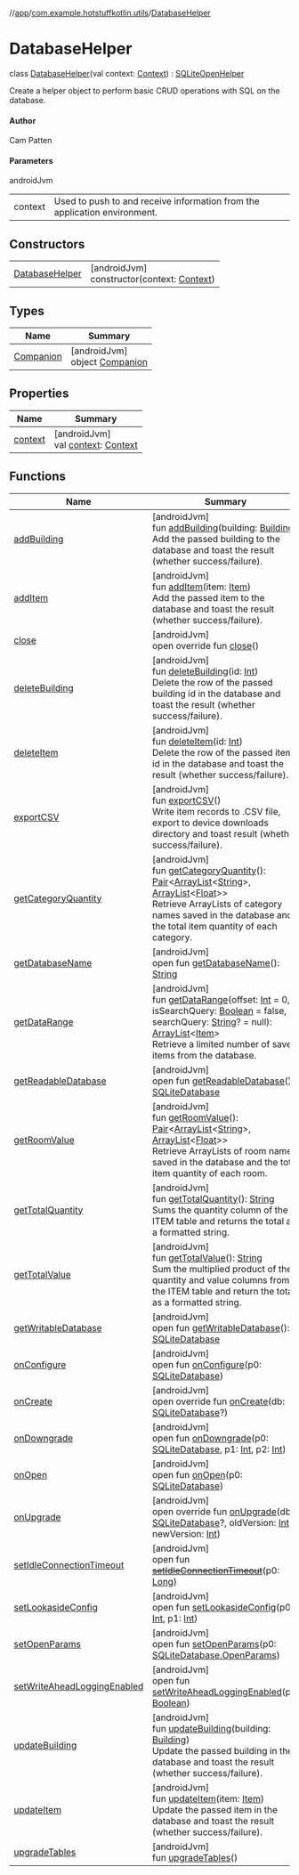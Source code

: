//[app](../../../index.md)/[com.example.hotstuffkotlin.utils](../index.md)/[DatabaseHelper](index.md)

# DatabaseHelper

class [DatabaseHelper](index.md)(val context: [Context](https://developer.android.com/reference/kotlin/android/content/Context.html)) : [SQLiteOpenHelper](https://developer.android.com/reference/kotlin/android/database/sqlite/SQLiteOpenHelper.html)

Create a helper object to perform basic CRUD operations with SQL on the database.

#### Author

Cam Patten

#### Parameters

androidJvm

| | |
|---|---|
| context | Used to push to and receive information from the application environment. |

## Constructors

| | |
|---|---|
| [DatabaseHelper](-database-helper.md) | [androidJvm]<br>constructor(context: [Context](https://developer.android.com/reference/kotlin/android/content/Context.html)) |

## Types

| Name | Summary |
|---|---|
| [Companion](-companion/index.md) | [androidJvm]<br>object [Companion](-companion/index.md) |

## Properties

| Name | Summary |
|---|---|
| [context](context.md) | [androidJvm]<br>val [context](context.md): [Context](https://developer.android.com/reference/kotlin/android/content/Context.html) |

## Functions

| Name | Summary |
|---|---|
| [addBuilding](add-building.md) | [androidJvm]<br>fun [addBuilding](add-building.md)(building: [Building](../../com.example.hotstuffkotlin.models/-building/index.md))<br>Add the passed building to the database and toast the result (whether success/failure). |
| [addItem](add-item.md) | [androidJvm]<br>fun [addItem](add-item.md)(item: [Item](../../com.example.hotstuffkotlin.models/-item/index.md))<br>Add the passed item to the database and toast the result (whether success/failure). |
| [close](index.md#-1132609887%2FFunctions%2F-912451524) | [androidJvm]<br>open override fun [close](index.md#-1132609887%2FFunctions%2F-912451524)() |
| [deleteBuilding](delete-building.md) | [androidJvm]<br>fun [deleteBuilding](delete-building.md)(id: [Int](https://kotlinlang.org/api/latest/jvm/stdlib/kotlin/-int/index.html))<br>Delete the row of the passed building id in the database and toast the result (whether success/failure). |
| [deleteItem](delete-item.md) | [androidJvm]<br>fun [deleteItem](delete-item.md)(id: [Int](https://kotlinlang.org/api/latest/jvm/stdlib/kotlin/-int/index.html))<br>Delete the row of the passed item id in the database and toast the result (whether success/failure). |
| [exportCSV](export-c-s-v.md) | [androidJvm]<br>fun [exportCSV](export-c-s-v.md)()<br>Write item records to .CSV file, export to device downloads directory and toast result (whether success/failure). |
| [getCategoryQuantity](get-category-quantity.md) | [androidJvm]<br>fun [getCategoryQuantity](get-category-quantity.md)(): [Pair](https://kotlinlang.org/api/latest/jvm/stdlib/kotlin/-pair/index.html)&lt;[ArrayList](https://kotlinlang.org/api/latest/jvm/stdlib/kotlin.collections/-array-list/index.html)&lt;[String](https://kotlinlang.org/api/latest/jvm/stdlib/kotlin/-string/index.html)&gt;, [ArrayList](https://kotlinlang.org/api/latest/jvm/stdlib/kotlin.collections/-array-list/index.html)&lt;[Float](https://kotlinlang.org/api/latest/jvm/stdlib/kotlin/-float/index.html)&gt;&gt;<br>Retrieve ArrayLists of category names saved in the database and the total item quantity of each category. |
| [getDatabaseName](index.md#2092117245%2FFunctions%2F-912451524) | [androidJvm]<br>open fun [getDatabaseName](index.md#2092117245%2FFunctions%2F-912451524)(): [String](https://kotlinlang.org/api/latest/jvm/stdlib/kotlin/-string/index.html) |
| [getDataRange](get-data-range.md) | [androidJvm]<br>fun [getDataRange](get-data-range.md)(offset: [Int](https://kotlinlang.org/api/latest/jvm/stdlib/kotlin/-int/index.html) = 0, isSearchQuery: [Boolean](https://kotlinlang.org/api/latest/jvm/stdlib/kotlin/-boolean/index.html) = false, searchQuery: [String](https://kotlinlang.org/api/latest/jvm/stdlib/kotlin/-string/index.html)? = null): [ArrayList](https://kotlinlang.org/api/latest/jvm/stdlib/kotlin.collections/-array-list/index.html)&lt;[Item](../../com.example.hotstuffkotlin.models/-item/index.md)&gt;<br>Retrieve a limited number of saved items from the database. |
| [getReadableDatabase](index.md#725964472%2FFunctions%2F-912451524) | [androidJvm]<br>open fun [getReadableDatabase](index.md#725964472%2FFunctions%2F-912451524)(): [SQLiteDatabase](https://developer.android.com/reference/kotlin/android/database/sqlite/SQLiteDatabase.html) |
| [getRoomValue](get-room-value.md) | [androidJvm]<br>fun [getRoomValue](get-room-value.md)(): [Pair](https://kotlinlang.org/api/latest/jvm/stdlib/kotlin/-pair/index.html)&lt;[ArrayList](https://kotlinlang.org/api/latest/jvm/stdlib/kotlin.collections/-array-list/index.html)&lt;[String](https://kotlinlang.org/api/latest/jvm/stdlib/kotlin/-string/index.html)&gt;, [ArrayList](https://kotlinlang.org/api/latest/jvm/stdlib/kotlin.collections/-array-list/index.html)&lt;[Float](https://kotlinlang.org/api/latest/jvm/stdlib/kotlin/-float/index.html)&gt;&gt;<br>Retrieve ArrayLists of room names saved in the database and the total item quantity of each room. |
| [getTotalQuantity](get-total-quantity.md) | [androidJvm]<br>fun [getTotalQuantity](get-total-quantity.md)(): [String](https://kotlinlang.org/api/latest/jvm/stdlib/kotlin/-string/index.html)<br>Sums the quantity column of the ITEM table and returns the total as a formatted string. |
| [getTotalValue](get-total-value.md) | [androidJvm]<br>fun [getTotalValue](get-total-value.md)(): [String](https://kotlinlang.org/api/latest/jvm/stdlib/kotlin/-string/index.html)<br>Sum the multiplied product of the quantity and value columns from the ITEM table and return the total as a formatted string. |
| [getWritableDatabase](index.md#-1273172728%2FFunctions%2F-912451524) | [androidJvm]<br>open fun [getWritableDatabase](index.md#-1273172728%2FFunctions%2F-912451524)(): [SQLiteDatabase](https://developer.android.com/reference/kotlin/android/database/sqlite/SQLiteDatabase.html) |
| [onConfigure](index.md#-1648481475%2FFunctions%2F-912451524) | [androidJvm]<br>open fun [onConfigure](index.md#-1648481475%2FFunctions%2F-912451524)(p0: [SQLiteDatabase](https://developer.android.com/reference/kotlin/android/database/sqlite/SQLiteDatabase.html)) |
| [onCreate](on-create.md) | [androidJvm]<br>open override fun [onCreate](on-create.md)(db: [SQLiteDatabase](https://developer.android.com/reference/kotlin/android/database/sqlite/SQLiteDatabase.html)?) |
| [onDowngrade](index.md#-995824338%2FFunctions%2F-912451524) | [androidJvm]<br>open fun [onDowngrade](index.md#-995824338%2FFunctions%2F-912451524)(p0: [SQLiteDatabase](https://developer.android.com/reference/kotlin/android/database/sqlite/SQLiteDatabase.html), p1: [Int](https://kotlinlang.org/api/latest/jvm/stdlib/kotlin/-int/index.html), p2: [Int](https://kotlinlang.org/api/latest/jvm/stdlib/kotlin/-int/index.html)) |
| [onOpen](index.md#-653481789%2FFunctions%2F-912451524) | [androidJvm]<br>open fun [onOpen](index.md#-653481789%2FFunctions%2F-912451524)(p0: [SQLiteDatabase](https://developer.android.com/reference/kotlin/android/database/sqlite/SQLiteDatabase.html)) |
| [onUpgrade](on-upgrade.md) | [androidJvm]<br>open override fun [onUpgrade](on-upgrade.md)(db: [SQLiteDatabase](https://developer.android.com/reference/kotlin/android/database/sqlite/SQLiteDatabase.html)?, oldVersion: [Int](https://kotlinlang.org/api/latest/jvm/stdlib/kotlin/-int/index.html), newVersion: [Int](https://kotlinlang.org/api/latest/jvm/stdlib/kotlin/-int/index.html)) |
| [setIdleConnectionTimeout](index.md#1030004133%2FFunctions%2F-912451524) | [androidJvm]<br>open fun [~~setIdleConnectionTimeout~~](index.md#1030004133%2FFunctions%2F-912451524)(p0: [Long](https://kotlinlang.org/api/latest/jvm/stdlib/kotlin/-long/index.html)) |
| [setLookasideConfig](index.md#-1601100201%2FFunctions%2F-912451524) | [androidJvm]<br>open fun [setLookasideConfig](index.md#-1601100201%2FFunctions%2F-912451524)(p0: [Int](https://kotlinlang.org/api/latest/jvm/stdlib/kotlin/-int/index.html), p1: [Int](https://kotlinlang.org/api/latest/jvm/stdlib/kotlin/-int/index.html)) |
| [setOpenParams](index.md#-627348398%2FFunctions%2F-912451524) | [androidJvm]<br>open fun [setOpenParams](index.md#-627348398%2FFunctions%2F-912451524)(p0: [SQLiteDatabase.OpenParams](https://developer.android.com/reference/kotlin/android/database/sqlite/SQLiteDatabase.OpenParams.html)) |
| [setWriteAheadLoggingEnabled](index.md#1941933624%2FFunctions%2F-912451524) | [androidJvm]<br>open fun [setWriteAheadLoggingEnabled](index.md#1941933624%2FFunctions%2F-912451524)(p0: [Boolean](https://kotlinlang.org/api/latest/jvm/stdlib/kotlin/-boolean/index.html)) |
| [updateBuilding](update-building.md) | [androidJvm]<br>fun [updateBuilding](update-building.md)(building: [Building](../../com.example.hotstuffkotlin.models/-building/index.md))<br>Update the passed building in the database and toast the result (whether success/failure). |
| [updateItem](update-item.md) | [androidJvm]<br>fun [updateItem](update-item.md)(item: [Item](../../com.example.hotstuffkotlin.models/-item/index.md))<br>Update the passed item in the database and toast the result (whether success/failure). |
| [upgradeTables](upgrade-tables.md) | [androidJvm]<br>fun [upgradeTables](upgrade-tables.md)() |
